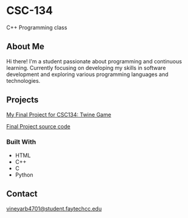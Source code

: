# CSC-134

C++ Programming class

## About Me
Hi there! I'm a student passionate about programming and continuous learning. Currently focusing on developing my skills in software development and exploring various programming languages and technologies.

## Projects
[My Final Project for CSC134: Twine Game](CPP_Final_Project_Game.html)

[Final Project source code](https://github.com/vinecal4701/CSC-134/blob/main/Module%207/C__%20Final%20Project%20Game.twee)

### Built With

- HTML
- C++
- C
- Python



## Contact
vineyarb4701@student.faytechcc.edu
